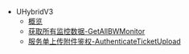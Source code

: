* UHybridV3
    * [概览](api/uhybridv3-api/overview.md)
    * [获取所有监控数据-GetAllBWMonitor](api/uhybridv3-api/get_all_bw_monitor.md)
    * [服务单上传附件鉴权-AuthenticateTicketUpload](api/uhybridv3-api/authenticate_ticket_upload.md)
